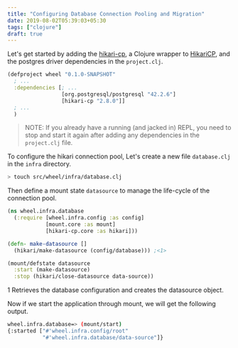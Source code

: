 ```yaml
---
title: "Configuring Database Connection Pooling and Migration"
date: 2019-08-02T05:39:03+05:30
tags: ["clojure"]
draft: true
---
```


Let's get started by adding the [hikari-cp](https://github.com/tomekw/hikari-cp), a Clojure wrapper to [HikariCP](https://github.com/brettwooldridge/HikariCP), and the postgres driver dependencies in the `project.clj`. 

```clojure
(defproject wheel "0.1.0-SNAPSHOT"
  ; ...
  :dependencies [; ...
                 [org.postgresql/postgresql "42.2.6"]
                 [hikari-cp "2.8.0"]]
  ; ...
  )
```

> NOTE: If you already have a running (and jacked in) REPL, you need to stop and start it again after adding any dependencies in the `project.clj` file.

To configure the hikari connection pool, Let's create a new file `database.clj` in the `infra` directory. 

```bash
> touch src/wheel/infra/database.clj
```

Then define a mount state `datasource` to manage the life-cycle of the connection pool.

```clojure
(ns wheel.infra.database
  (:require [wheel.infra.config :as config]
            [mount.core :as mount]
            [hikari-cp.core :as hikari]))

(defn- make-datasource []
  (hikari/make-datasource (config/database))) ;<1>

(mount/defstate datasource
  :start (make-datasource)
  :stop (hikari/close-datasource data-source))
```


<span class="callout">1</span> Retrieves the database configuration and creates the datasource object.

Now if we start the application through mount, we will get the following output.

```sh
wheel.infra.database=> (mount/start)
{:started ["#'wheel.infra.config/root" 
           "#'wheel.infra.database/data-source"]}
```